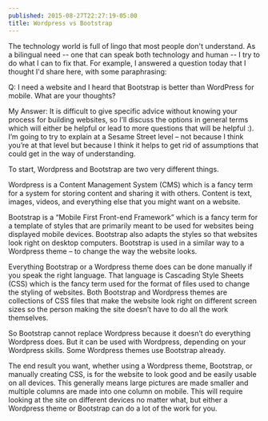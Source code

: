 ```yaml
---
published: 2015-08-27T22:27:19-05:00
title: Wordpress vs Bootstrap
---
```

The technology world is full of lingo that most people don't understand. As a bilingual need -- one that can speak both technology and human -- I try to do what I can to fix that. For example, I answered a question today that I thought I'd share here, with some paraphrasing:

Q: I need a website and I heard that Bootstrap  is better than WordPress for mobile. What are your thoughts?

My Answer: It is difficult to give specific advice without knowing your process for building websites, so I’ll discuss the options in general terms which will either be helpful or lead to more questions that will be helpful :). I’m going to try to explain at a Sesame Street level – not because I think you’re at that level but because I think it helps to get rid of assumptions that could get in the way of understanding.

To start, Wordpress and Bootstrap are two very different things. 

Wordpress is a Content Management System (CMS) which is a fancy term for a system for storing content and sharing it with others. Content is text, images, videos, and everything else that you might want on a website.

Bootstrap is a “Mobile First Front-end Framework” which is a fancy term for a template of styles that are primarily meant to be used for websites being displayed mobile devices. Bootstrap also adapts the styles so that websites look right on desktop computers. Bootstrap is used in a similar way to a Wordpress theme – to change the way the website looks. 

Everything Bootstrap or a Wordpress theme does can be done manually if you speak the right language. That language is Cascading Style Sheets (CSS) which is the fancy term used for the format of files used to change the styling of websites. Both Bootstrap and Wordpress themes are collections of CSS files that make the website look right on different screen sizes so the person making the site doesn’t have to do all the work themselves.

So Bootstrap cannot replace Wordpress because it doesn’t do everything Wordpress does. But it can be used with Wordpress, depending on your Wordpress skills. Some Wordpress themes use Bootstrap already.

The end result you want, whether using a Wordpress theme, Bootstrap, or manually creating CSS, is for the website to look good and be easily usable on all devices. This generally means large pictures are made smaller and multiple columns are made into one column on mobile. This will require looking at the site on different devices no matter what, but either a Wordpress theme or Bootstrap can do a lot of the work for you.